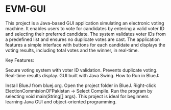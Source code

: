 # EVM-GUI
This project is a Java-based GUI application simulating an electronic voting machine. It enables users to vote for candidates by entering a valid voter ID and selecting their preferred candidate. The system validates voter IDs from a predefined list and ensures no duplicate votes are cast.
The application features a simple interface with buttons for each candidate and displays the voting results, including total votes and the winner, in real-time.

Key Features:

Secure voting system with voter ID validation.
Prevents duplicate voting.
Real-time results display.
GUI built with Java Swing.
How to Run in BlueJ:

Install BlueJ from bluej.org.
Open the project folder in BlueJ.
Right-click ElectionCommisionOFPakistan → Select Compile.
Run the program by selecting void main(String[] args).
This project is ideal for beginners learning Java GUI and object-oriented programming.
